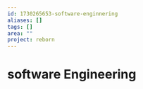 ```yaml
---
id: 1730265653-software-enginnering
aliases: []
tags: []
area: ""
project: reborn
---
```


# software Engineering
